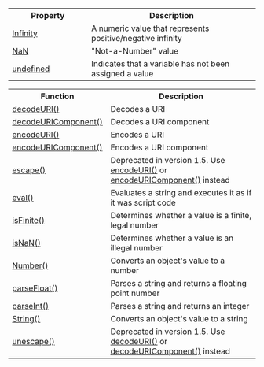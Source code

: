 <table class="w3-table-all notranslate">
  <tbody><tr>
    <th style="width:32%">Property</th>
    <th style="width:68%">Description</th>
  </tr>
  <tr>
    <td><a href="jsref_infinity.asp">Infinity</a></td>
    <td>A numeric value that represents positive/negative infinity</td>
    </tr>
  <tr>
    <td><a href="jsref_nan.asp">NaN</a></td>
    <td>"Not-a-Number" value</td>
    </tr>
  <tr>
    <td><a href="jsref_undefined.asp">undefined</a></td>
    <td>Indicates that a variable has not been assigned a value</td>
    </tr>
</tbody></table>
<table class="w3-table-all notranslate">
  <tbody><tr>
    <th style="width:32%">Function</th>
    <th style="width:68%">Description</th>
  </tr>
  <tr>
    <td><a href="jsref_decodeuri.asp">decodeURI()</a></td>
    <td>Decodes a URI</td>
    </tr>
  <tr>
    <td><a href="jsref_decodeuricomponent.asp">decodeURIComponent()</a></td>
    <td>Decodes a URI component</td>
    </tr>
  <tr>
    <td><a href="jsref_encodeuri.asp">encodeURI()</a></td>
    <td>Encodes a URI</td>
    </tr>
  <tr>
    <td><a href="jsref_encodeuricomponent.asp">encodeURIComponent()</a></td>
    <td>Encodes a URI component</td>
    </tr>
  <tr>
    <td><a href="jsref_escape.asp">escape()</a></td>
    <td><span class="deprecated">Deprecated in version 1.5.</span> Use <a href="jsref_encodeuri.asp">encodeURI()</a> or <a href="jsref_encodeuricomponent.asp">encodeURIComponent()</a> instead</td>
    </tr>
  <tr>
    <td><a href="jsref_eval.asp">eval()</a></td>
    <td>Evaluates a string and executes it as if it was script code</td>
    </tr>
  <tr>
    <td><a href="jsref_isfinite.asp">isFinite()</a></td>
    <td>Determines whether a value is a finite, legal number</td>
    </tr>
  <tr>
    <td><a href="jsref_isnan.asp">isNaN()</a></td>
    <td>Determines whether a value is an illegal number</td>
    </tr>
  <tr>
    <td><a href="jsref_number.asp">Number()</a></td>
    <td>Converts an object's value to a number</td>
    </tr>
  <tr>
    <td><a href="jsref_parsefloat.asp">parseFloat()</a></td>
    <td>Parses a string and returns a floating point number</td>
    </tr>
  <tr>
    <td><a href="jsref_parseint.asp">parseInt()</a></td>
    <td>Parses a string and returns an integer</td>
    </tr>
  <tr>
    <td><a href="jsref_string.asp">String()</a></td>
    <td>Converts an object's value to a string</td>
    </tr>
  <tr>
    <td><a href="jsref_unescape.asp">unescape()</a></td>
    <td><span class="deprecated">Deprecated in version 1.5.</span> Use <a href="jsref_decodeuri.asp">decodeURI()</a> or <a href="jsref_decodeuricomponent.asp">decodeURIComponent()</a> instead</td>
  </tr>
</tbody></table>